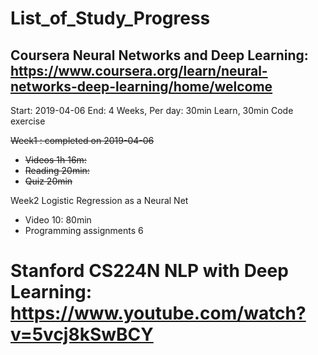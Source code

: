 # List_of_Study_Progress

## Coursera Neural Networks and Deep Learning: https://www.coursera.org/learn/neural-networks-deep-learning/home/welcome

Start: 2019-04-06 End: 4 Weeks,
Per day: 30min Learn, 30min Code exercise

~~Week1 : completed on 2019-04-06~~

- ~~Videos 1h 16m:~~
- ~~Reading 20min:~~
- ~~Quiz 20min~~

Week2 Logistic Regression as a Neural Net
- Video 10: 80min
- Programming assignments 6

# Stanford CS224N NLP with Deep Learning: https://www.youtube.com/watch?v=5vcj8kSwBCY

